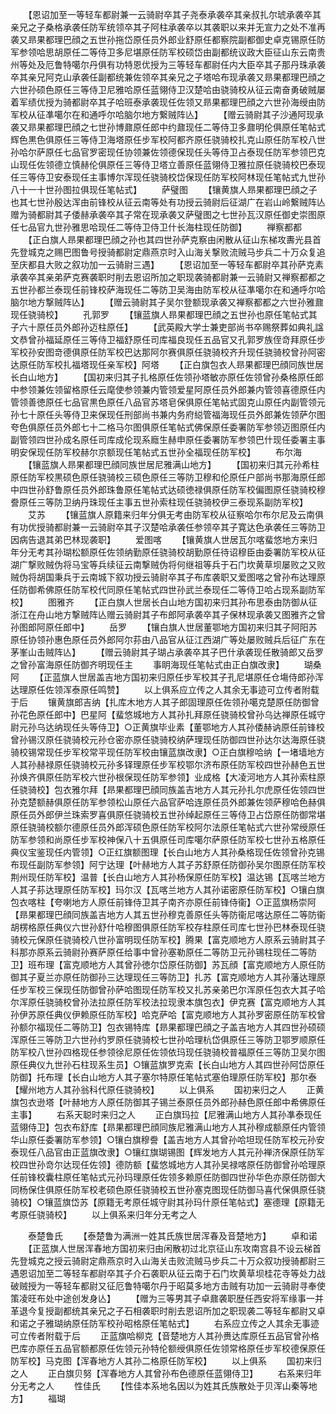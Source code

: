 <!-- { "loadSidebar": true } -->
　　【恩诏加至一等轻车都尉兼一云骑尉卒其子尧泰承袭卒其亲叔扎尔琥承袭卒其亲兄之子桑格承袭任防军统领卒其子阿柱承袭卒以其袭职以来并无宣力之处不准再袭又昻果都理巴顔之五世孙拖岱原任员外郎业舒原任都察院副都御史卓克锡原任防军参领哈思胡原任二等侍卫多尼堪原任防军校硕岱由副都统议政大臣征山东云南贵州等处及厄鲁特噶尔丹俱有功特恩优授为三等轻车都尉任内大臣卒其子那丹珠承袭卒其亲兄阿克山承袭任副都统兼佐领卒其亲兄之子塔哈布现承袭又昻果都理巴顔之六世孙硕色原任三等侍卫尼雅哈原任蓝翎侍卫汉楚哈由骁骑校从征云南奋勇破贼屡着军绩优授为骑都尉卒其子哈班泰承袭现任佐领又昻果都理巴顔之六世孙海绶由防军校从征凖噶尔在和通呼尔哈脑尔地方繋贼阵亾】
　　【赠云骑尉其子沙通阿现承袭又昻果都理巴顔之七世孙博鼐原任郎中约鼐现任二等侍卫多鼐明伦俱原任笔帖式辉色黒色俱原任三等侍卫海塔原任步军校阿都齐原任骁骑校扎克山原任防军校八世孙哈尔萨原任七品官罗密现任协领兼佐领德保现任头等侍卫占泰现任防军参领巴克山现任佐领德立慎赫伦俱原任三等侍卫塔立善原任蓝翎侍卫雅拉原任骁骑校巴泰现任三等侍卫安泰现任主事博尔浑现任骁骑校岱保现任防军校阿林现任笔帖式九世孙八十一十世孙图拉俱现任笔帖式】
　　萨璧图
　　【镶黄旗人昻果都理巴顔之子也其七世孙殷达浑由前锋校从征云南等处有功授云骑尉后征湖广在岩山岭繋贼阵亾赠为骑都尉其子倭赫承袭卒其子常在现承袭又萨璧图之七世孙瓦汉原任御史崇图原任七品官九世孙雅思哈现任二等侍卫侍卫什长海柱现任防御】
　　禅察都都
　　【正白旗人昻果都理巴顔之孙也其四世孙萨克察由闲散从征山东梯攻夀光县首先登城克之赐巴图鲁号授骑都尉定鼎燕京时入山海关撃败流贼马步兵二十万众复追至庆都县大败之叙功加一云骑尉三遇】
　　【恩诏加至一等轻车都尉卒其孙萨克素承袭卒其亲弟萨克赛袭职时削去恩诏所加之职现袭骑都尉兼一云骑尉又禅察都都之五世孙都兰泰现任前锋校萨海现任二等防卫吴海由防军校从征凖噶尔在和通呼尔哈脑尔地方撃贼阵亾】
　　【赠云骑尉其子吴尔登额现承袭又禅察都都之六世孙雅鼐现任骁骑校】
　　孔郭罗
　　【镶蓝旗人昻果都理巴顔之五世孙也原任笔帖式其子六十原任员外郎孙迈柱原任】
　　【武英殿大学士兼吏部尚书卒赐祭葬如典礼諡文恭曾孙福延原任三等侍卫福舒原任司库福良现任五品官又孔郭罗族侄竒拜原任步军校孙安图竒德俱原任防军校巴达那阿尔赛俱原任骁骑校齐升现任骁骑校曾孙阿密达原任防军校扎福塔现任亲军校】阿塔
　　【正白旗包衣人昻果都理巴顔同族世居长白山地方】
　　【国初来归其子扎格原任佐领孙塔敏亦原任佐领曾孙桑格原任郎中参领兼佐领留格原任云麾使参领兼内管领爱星阿原任员外郎兼内管领喜德原任内管领善徳原任七品官黒色原任八品官苏塔皂保俱原任笔帖式固克山原任内副管领元孙七十原任头等侍卫来保现任刑部尚书兼内务府縂管福海现任员外郎兼佐领萨尔图夸色俱原任员外郎七十二格马尔图俱原任笔帖式佛保原任委署防军参领迈图原任内副管领四世孙成名原任司库成伦现系廕生赫申原任委署防军参领巴什现任委署主事明安保现任防军校赫尔京额现任笔帖式五世孙全福现任防军校】
　　布尔海
　　【镶蓝旗人昻果都理巴顔同族世居尼雅满山地方】
　　【国初来归其元孙希柱原任防军校黒硕色原任骁骑校三硕色原任三等防卫穆和伦原任户部尚书那海原任郎中四世孙舒鲁原任员外郎珠鲁原任笔帖式达硕徳禄俱原任防军校偏图原任骁骑校穆誊原任三等防卫纳丹珠现任主事五世孙索柱现任骁骑校伊三泰现系副防军校】
　　艾苏
　　【镶蓝旗人原籍来归年分俱无考由防军校从征察哈尔布尔尼及云南俱有功优授骑都尉兼一云骑尉卒其子汉楚哈承袭任参领卒其子寛达色承袭任三等防卫因病告退其弟巴林现袭职】
　　爱图喀
　　【镶黄旗人世居瓦尔喀蜚悠地方来归年分无考其孙瑚松额原任佐领纳勤原任骁骑校胡勤原任待诏穆臣由委署防军校从征湖广撃败贼伪将马宝等兵续征云南撃贼伪将何继祖等兵于石门坎黄草坝屡败之又败贼伪将胡国秉兵于云南城下叙功授云骑尉卒其子布库袭职又爱图喀之曾孙布达理原任防御希佛原任防军校代同原任笔帖式四世孙武兰泰现任二等侍卫哈占现系副防军校】
　　图雅齐
　　【正白旗人世居长白山地方国初来归其孙布思泰由防御从征浙江在舟山地方撃贼阵亾赠云骑尉其子布郎阿承袭卒其子保林现承袭又图雅齐之曾孙图郎阿原任郎中】
　　岳罗
　　【镶白旗人世居董鄂地方国初来归其子阿阳苏原任协领孙惠色原任员外郎阿尔荪由八品官从征江西湖广等处屡败贼兵后征广东在茅峯山击贼阵亾】
　　【赠云骑尉其子瑚占承袭卒其子巴什承袭现任散骑郎又岳罗之曾孙富海原任防御齐明现任主
　　事眀海现任笔帖式由正白旗改隶】
　　瑚桑阿
　　【正蓝旗人世居盖吉地方国初来归原任步军校其子孔尼堪原任仓塲侍郎孙浑达理原任佐领浑泰原任鸣赞】
　　以上俱系应立传之人其余无事迹可立传者附载于后
　　镶黄旗郎吉纳【扎库木地方人其子郎固理原任佐领孙噶克楚原任防御曾孙花色原任郎中】巴星阿【蜚悠城地方人其孙扎拜原任骁骑校曾孙乌达禅原任城守尉元孙乌达纳现任头等侍卫】○正黄旗毕业素【董鄂地方人其孙倭赫讷原任前锋校曾孙锡汉原任骁骑校元孙仓密亦原任骁骑校纳萨理现任防御四世孙达尔达海原任骁骑校锡常现任步军校常平现任防军校由镶蓝旗改隶】○正白旗穆哈纳【一堵墙地方人其孙赫禄原任骁骑校元孙多铎理原任步军校鄂尔济布原任防军校四世孙赫色五世孙焕齐俱原任防军校六世孙根保现任防军参领】业成格【大凌河地方人其孙索柱原任骁骑校】包衣雅尔拜【昻果都理巴顔同族盖吉地方人其元孙扎尔虎原任佐领四世孙克楚额赫俱原任防军参领松山原任六品官萨哈连原任员外郎兼佐领萨穆哈色赫俱原任员外郎伊兰珠索罗喜俱原任骁骑校五世孙绰起原任三等侍卫占岱原任防御常堪原任骁骑校额尔德原任员外郎浑硕色原任防军校阿尔法原任笔帖式六世孙常绶原任防军参领和尚原任步军校神保八十五俱原任司库噶尔萨原任防军校七世孙五格原任典仪宝鉴现任内管领】○正红旗额图理【长白山地方人其孙桑格现任佐领曾孙克锡布现任副防军参领】阿宁达理【叶赫地方人其子苏舒原任防御孙吴尔图原任防军校荆州现任防军校】温普【长白山地方人其孙杨保原任防军校】温达锡【瓦喀兰地方人其子荪达理原任防军校】玛尔汉【瓦喀兰地方人其孙诺密原任防军校】○镶白旗包衣喀柱【夸喇地方人原任前锋侍卫其子南齐亦原任前锋侍衞】○正蓝旗杨崇阿【昻果都理巴顔同族盖吉地方人其五世孙穆克善原任头等防衞尼喀达原任二等防衞胡楞格原任典仪六世孙舒什哈穆图俱原任防军校存柱原任司库七世孙巴林泰现任骁骑校元保原任骁骑校八世孙富明现任防军校】腾果【富克顺地方人原系云骑尉其子科那亦原系云骑尉孙赛萨原任给事中曾孙塞勒原任二等防卫元孙锡柱现任二等防卫】班布理【富克顺地方人其曾孙徳尔岱原任防御】苏瓦顔【富克顺地方人原任防御其子夏兰亦原任防御孙三达理现任三等防卫】扎苏【富克顺地方人其孙藩达理原任步军校三保现任防御曾孙萨哈图现任防军校又扎苏亲弟巴尔浑原任包衣大其子哈尔浑原任骁骑校曾孙法拉原任防军校法拉现隶本旗包衣】伊克赛【富克顺地方人其孙伊苏原任典仪伊赖原任防军校】哈克萨哈【富克顺地方人其孙罗密原任防军校曾孙额尔福现任二等防卫】包衣锡特库【昻果都理巴顔之子盖吉地方人其四世孙硕硕浑原任三等防卫六世孙约罗原任骁骑校七世孙哈理杭岱俱原任三等防卫鄂罗顺原任防军校八世孙四格现任参领徐尼原任佐领依玛现任骁骑校普福原任三等防卫吴尔图原任典仪九世孙石柱现系生员】○镶蓝旗罗克索【长白山地方人其四世孙阿岱原任防御】托布理【长白山地方人其子塞尔特原任笔帖式塞伯理原任防军校】那尔泰【耀州地方人其孙翁科代原任骁骑校】
　　以上俱系
　　国初来归之人
　　正黄旗包衣逊塔【叶赫地方人原任防御其子锡兰泰原任员外郎孙赫色原任郎中希佛原任主事】
　　右系天聪时来归之人
　　正白旗玛拉【尼雅满山地方人其孙凖泰现任蓝翎侍卫】包衣布舒库【昻果都理巴顔同族尼雅满山地方人其孙穆成额原任内管领华山原任委署防军参领】○镶白旗穆誊【盖吉地方人其曾孙哈坦现任防军校元孙安泰现任八品官由正蓝旗改隶】○镶红旗瑚锡图【辉发地方人其元孙禅济保原任防军校四世孙竒尔达现任佐领】德防额【蜚悠城地方人其孙吴禄喀原任防御曾孙哈理原任前锋校囊柱原任笔帖式元孙玛理原任佐领多赖原任防御四世孙华色亦原任防御大同杨保住俱原任防军校老硕色原任骁骑校五世孙塞克图现任防御马喜代保俱原任骁骑校】○镶蓝旗岱苏【原籍无考原任城守尉其孙玛什原任笔帖式】塞德理【原籍无考原任骁骑校】
　　以上俱系来归年分无考之人















　　泰楚鲁氏
　　【泰楚鲁为满洲一姓其氏族世居浑春及音楚地方】
　　卓和诺
　　【正蓝旗人世居浑春地方国初来归由闲散初过北京征山东攻南宫县不设云梯首先登城克之授云骑尉定鼎燕京时入山海关击败流贼马步兵二十万众叙功授骑都尉三遇恩诏加至二等轻车都尉卒其子介石袭职从征云南于石门坎黄草坝桂花寺等处力战破贼授为一等轻车都尉又征厄鲁特噶尔丹于昭莫多地方击贼有功加一云骑尉寻奉使策凌旺布处中途创发身亾】
　　【赠为三等男其子卓鼐袭职歴任西安将军缘事一并革退今复授副都统其亲兄之子石相袭职时削去恩诏所加之职现袭二等轻车都尉又卓和诺之子雅瑚纳原任防军校孙昭格原任笔帖式】
　　右系应立传之人其余无事迹可立传者附载于后
　　正蓝旗哈柳克【音楚地方人其孙赉达库原任五品官曾孙格巴库亦原任五品官额都原任佐领元孙特伦额绶俱原任佐领常格原任步军校德保原任防军校】马克图【浑春地方人其孙二格原任防军校】
　　以上俱系
　　国初来归之人
　　正白旗贝努【浑春地方人其曾孙布色德原任蓝翎侍卫】
　　右系来归年分无考之人
　　性佳氏
　　【性佳本系地名因以为姓其氏族散处于贝浑山秦等地方】
　　福瑚
